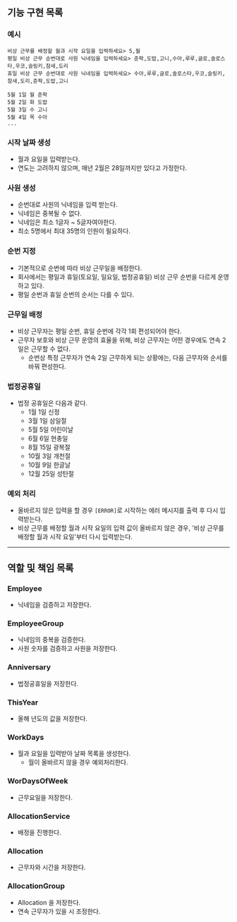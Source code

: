 ## 기능 구현 목록

### 예시

```
비상 근무를 배정할 월과 시작 요일을 입력하세요> 5,월
평일 비상 근무 순번대로 사원 닉네임을 입력하세요> 준팍,도밥,고니,수아,루루,글로,솔로스타,우코,슬링키,참새,도리
휴일 비상 근무 순번대로 사원 닉네임을 입력하세요> 수아,루루,글로,솔로스타,우코,슬링키,참새,도리,준팍,도밥,고니

5월 1일 월 준팍
5월 2일 화 도밥
5월 3일 수 고니
5월 4일 목 수아
...
```

### 시작 날짜 생성

- 월과 요일을 입력받는다.
- 연도는 고려하지 않으며, 매년 2월은 28일까지만 있다고 가정한다.

### 사원 생성

- 순번대로 사원의 닉네임을 입력 받는다.
- 닉네임은 중복될 수 없다.
- 닉네임은 최소 1글자 ~ 5글자여야한다.
- 최소 5명에서 최대 35명의 인원이 필요하다.

### 순번 지정

- 기본적으로 순번에 따라 비상 근무일을 배정한다.
- 회사에서는 평일과 휴일(토요일, 일요일, 법정공휴일) 비상 근무 순번을 다르게 운영하고 있다.
- 평일 순번과 휴일 순번의 순서는 다를 수 있다.

### 근무일 배정

- 비상 근무자는 평일 순번, 휴일 순번에 각각 1회 편성되어야 한다.
- 근무자 보호와 비상 근무 운영의 효율을 위해, 비상 근무자는 어떤 경우에도 연속 2일은 근무할 수 없다.
    - 순번상 특정 근무자가 연속 2일 근무하게 되는 상황에는, 다음 근무자와 순서를 바꿔 편성한다.

### 법정공휴일

- 법정 공휴일은 다음과 같다.
    - 1월 1일 신정
    - 3월 1일 삼일절
    - 5월 5일 어린이날
    - 6월 6일 현충일
    - 8월 15일 광복절
    - 10월 3일 개천절
    - 10월 9일 한글날
    - 12월 25일 성탄절

### 예외 처리

- 올바르지 않은 입력을 할 경우 `[ERROR]`로 시작하는 에러 메시지를 출력 후 다시 입력받는다.
- 비상 근무를 배정할 월과 시작 요일의 입력 값이 올바르지 않은 경우, '비상 근무를 배정할 월과 시작 요일'부터 다시 입력받는다.

---

## 역할 및 책임 목록

### Employee

- 닉네임을 검증하고 저장한다.

### EmployeeGroup

- 닉네임의 중복을 검증한다.
- 사원 숫자를 검증하고 사원을 저장한다.

### Anniversary

- 법정공휴일을 저장한다.

### ThisYear

- 올해 년도의 값을 저장한다.

### WorkDays

- 월과 요일을 입력받아 날짜 목록을 생성한다.
    - 월이 올바르지 않을 경우 예외처리한다.

### WorDaysOfWeek

- 근무요일을 저장한다.

### AllocationService

- 배정을 진행한다.

### Allocation

- 근무자와 시간을 저장한다.

### AllocationGroup

- Allocation 을 저장한다.
- 연속 근무자가 있을 시 조정한다.

